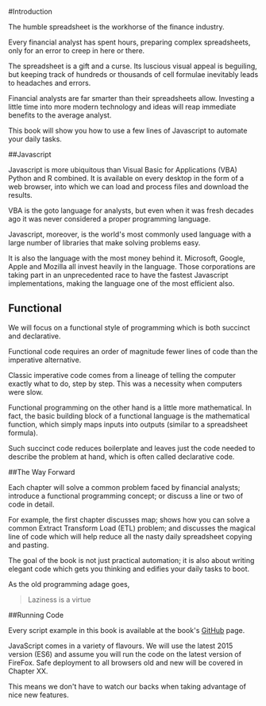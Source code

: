 #Introduction

The humble spreadsheet is the workhorse of the finance industry.

Every financial analyst has spent hours, preparing complex spreadsheets, only for an error to creep in here or there.

The spreadsheet is a gift and a curse. Its luscious visual appeal is beguiling, but keeping track of hundreds or thousands of cell formulae inevitably leads to headaches and errors.

Financial analysts are far smarter than their spreadsheets allow. Investing a little time into more modern technology and ideas will reap immediate benefits to the average analyst.

This book will show you how to use a few lines of Javascript to automate your daily tasks.

##Javascript

Javascript is more ubiquitous than Visual Basic for Applications (VBA) Python and R combined. It is available on every desktop in the form of a web browser, into which we can load and process files and download the results.

VBA is the goto language for analysts, but even when it was fresh decades ago it was never considered a proper programming language.

Javascript, moreover, is the world's most commonly used language with a large number of libraries that make solving problems easy.

It is also the language with the most money behind it. Microsoft, Google, Apple and Mozilla all invest heavily in the language. Those corporations are taking part in an unprecedented race to have the fastest Javascript implementations, making the language one of the most efficient also.

## Functional

We will focus on a functional style of programming which is both succinct and declarative.

Functional code requires an order of magnitude fewer lines of code than the imperative alternative.

Classic imperative code comes from a lineage of telling the computer exactly what to do, step by step. This was a necessity when computers were slow.

Functional programming on the other hand is a little more mathematical. In fact, the basic building block of a functional language is the mathematical function, which simply maps inputs into outputs (similar to a spreadsheet formula).

Such succinct code reduces boilerplate and leaves just the code needed to describe the problem at hand, which is often called declarative code.

##The Way Forward

Each chapter will solve a common problem faced by financial analysts; introduce a functional programming concept; or discuss a line or two of code in detail.

For example, the first chapter discusses map; shows how you can solve a common Extract Transform Load (ETL) problem; and discusses the magical line of code which will help reduce all the nasty daily spreadsheet copying and pasting.

The goal of the book is not just practical automation; it is also about writing elegant code which gets you thinking and edifies your daily tasks to boot.

As the old programming adage goes,

> Laziness is a virtue

##Running Code

Every script example in this book is available at the book's [GitHub](https://github.com/mmport80/JavascriptFinanceBook/tree/master/manuscript/code) page.

JavaScript comes in a variety of flavours. We will use the latest 2015 version (ES6) and assume you will run the code on the latest version of FireFox. Safe deployment to all browsers old and new will be covered in Chapter XX.

This means we don't have to watch our backs when taking advantage of nice new features.